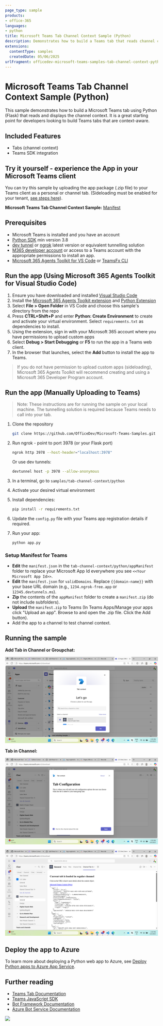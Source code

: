 ```yaml
---
page_type: sample
products:
- office-365
languages:
- python
title: Microsoft Teams Tab Channel Context Sample (Python)
description: Demonstrates how to build a Teams tab that reads channel context using Python and Flask.
extensions:
  contentType: samples
  createdDate: 05/06/2025
urlFragment: officedev-microsoft-teams-samples-tab-channel-context-python
---
```


# Microsoft Teams Tab Channel Context Sample (Python)

This sample demonstrates how to build a Microsoft Teams tab using Python (Flask) that reads and displays the channel context. It is a great starting point for developers looking to build Teams tabs that are context-aware.

## Included Features

* Tabs (channel context)
* Teams SDK integration

## Try it yourself - experience the App in your Microsoft Teams client

You can try this sample by uploading the app package (.zip file) to your Teams client as a personal or channel tab. (Sideloading must be enabled for your tenant, [see steps here](https://docs.microsoft.com/microsoftteams/platform/concepts/build-and-test/prepare-your-o365-tenant#enable-custom-teams-apps-and-turn-on-custom-app-uploading)).

**Microsoft Teams Tab Channel Context Sample:** [Manifest](/samples/tab-channel-context/python/appManifest/app-channel-context.zip)

## Prerequisites

- Microsoft Teams is installed and you have an account
- [Python SDK](https://www.python.org/downloads/) min version 3.8
- [dev tunnel](https://learn.microsoft.com/en-us/azure/developer/dev-tunnels/get-started?tabs=windows) or [ngrok](https://ngrok.com/) latest version or equivalent tunnelling solution
- [M365 developer account](https://docs.microsoft.com/microsoftteams/platform/concepts/build-and-test/prepare-your-o365-tenant) or access to a Teams account with the appropriate permissions to install an app.
- [Microsoft 365 Agents Toolkit for VS Code](https://marketplace.visualstudio.com/items?itemName=TeamsDevApp.ms-teams-vscode-extension) or [TeamsFx CLI](https://learn.microsoft.com/microsoftteams/platform/toolkit/teamsfx-cli?pivots=version-one)

## Run the app (Using Microsoft 365 Agents Toolkit for Visual Studio Code)

1. Ensure you have downloaded and installed [Visual Studio Code](https://code.visualstudio.com/docs/setup/setup-overview)
2. Install the [Microsoft 365 Agents Toolkit extension](https://marketplace.visualstudio.com/items?itemName=TeamsDevApp.ms-teams-vscode-extension) and [Python Extension](https://marketplace.visualstudio.com/items?itemName=ms-python.python)
3. Select **File > Open Folder** in VS Code and choose this sample's directory from the repo
4. Press **CTRL+Shift+P** and enter **Python: Create Environment** to create and activate your virtual environment. Select `requirements.txt` as dependencies to install.
5. Using the extension, sign in with your Microsoft 365 account where you have permissions to upload custom apps
6. Select **Debug > Start Debugging** or **F5** to run the app in a Teams web client.
7. In the browser that launches, select the **Add** button to install the app to Teams.

> If you do not have permission to upload custom apps (sideloading), Microsoft 365 Agents Toolkit will recommend creating and using a Microsoft 365 Developer Program account.

## Run the app (Manually Uploading to Teams)

> Note: These instructions are for running the sample on your local machine. The tunnelling solution is required because Teams needs to call into your tab.

1. Clone the repository

    ```bash
    git clone https://github.com/OfficeDev/Microsoft-Teams-Samples.git
    ```

2. Run ngrok - point to port 3978 (or your Flask port)

    ```bash
    ngrok http 3978 --host-header="localhost:3978"
    ```

    Or use dev tunnels:

    ```bash
    devtunnel host -p 3978 --allow-anonymous
    ```

3. In a terminal, go to `samples/tab-channel-context/python`

4. Activate your desired virtual environment

5. Install dependencies:

    ```bash
    pip install -r requirements.txt
    ```

6. Update the `config.py` file with your Teams app registration details if required.

7. Run your app:

    ```bash
    python app.py
    ```

### Setup Manifest for Teams

- **Edit** the `manifest.json` in the `tab-channel-context/python/appManifest` folder to replace your Microsoft App Id everywhere you see `<<Your Microsoft App Id>>`.
- **Edit** the `manifest.json` for `validDomains`. Replace `{{domain-name}}` with your base URL domain (e.g., `1234.ngrok-free.app` or `12345.devtunnels.ms`).
- **Zip** the contents of the `appManifest` folder to create a `manifest.zip` (do not include subfolders).
- **Upload** the `manifest.zip` to Teams (In Teams Apps/Manage your apps click "Upload an app". Browse to and open the .zip file. Click the Add button).
- Add the app to a channel to test channel context.

## Running the sample

**Add Tab in Channel or Groupchat:**

![Tab Channel Context](Images/SelectContext.png)

**Tab in Channel:**

![Tab Channel Context](Images/TabConfig.png)

![Tab Channel Context](Images/TabInChannel.png)

## Deploy the app to Azure

To learn more about deploying a Python web app to Azure, see [Deploy Python apps to Azure App Service](https://learn.microsoft.com/en-us/azure/app-service/quickstart-python?tabs=cmd%2Cbrowser).

## Further reading

- [Teams Tab Documentation](https://learn.microsoft.com/microsoftteams/platform/tabs/what-are-tabs)
- [Teams JavaScript SDK](https://learn.microsoft.com/javascript/api/@microsoft/teams-js/)
- [Bot Framework Documentation](https://docs.botframework.com)
- [Azure Bot Service Documentation](https://docs.microsoft.com/azure/bot-service/?view=azure-bot-service-4.0)

<img src="https://pnptelemetry.azurewebsites.net/microsoft-teams-samples/samples/tab-channel-context-python" />